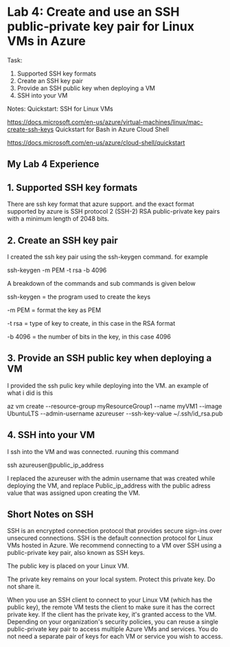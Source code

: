 # Lab 4: Create and use an SSH public-private key pair for Linux VMs in Azure

Task:
1. Supported SSH key formats
2. Create an SSH key pair
3. Provide an SSH public key when deploying a VM
4. SSH into your VM


Notes:
Quickstart: SSH for Linux VMs

https://docs.microsoft.com/en-us/azure/virtual-machines/linux/mac-create-ssh-keys
Quickstart for Bash in Azure Cloud Shell

https://docs.microsoft.com/en-us/azure/cloud-shell/quickstart














## My Lab 4 Experience 


## 1. Supported SSH key formats

There are ssh key format that azure support. and the exact format supported by azure is SSH protocol 2 (SSH-2) RSA public-private key pairs with a minimum length of 2048 bits.

## 2. Create an SSH key pair

I created the ssh key pair using the ssh-keygen command. for example

ssh-keygen -m PEM -t rsa -b 4096

A breakdown of the commands and sub commands is given below

ssh-keygen = the program used to create the keys

-m PEM = format the key as PEM

-t rsa = type of key to create, in this case in the RSA format

-b 4096 = the number of bits in the key, in this case 4096

## 3. Provide an SSH public key when deploying a VM

I provided the ssh pulic key while deploying into the VM. an example of what i did is this

az vm create
--resource-group myResourceGroup1
--name myVM1
--image UbuntuLTS
--admin-username azureuser
--ssh-key-value ~/.ssh/id_rsa.pub

## 4. SSH into your VM

I ssh into the VM and was connected. ruuning this command

ssh azureuser@public_ip_address

I replaced the azureuser with the admin username that was created while deploying the VM, and replace Public_ip_address with the public adress value that was assigned upon creating the VM.


## Short Notes on SSH

SSH is an encrypted connection protocol that provides secure sign-ins over unsecured connections. SSH is the default connection protocol for Linux VMs hosted in Azure. We recommend connecting to a VM over SSH using a public-private key pair, also known as SSH keys.

The public key is placed on your Linux VM.

The private key remains on your local system. Protect this private key. Do not share it.

When you use an SSH client to connect to your Linux VM (which has the public key), the remote VM tests the client to make sure it has the correct private key. If the client has the private key, it's granted access to the VM. Depending on your organization's security policies, you can reuse a single public-private key pair to access multiple Azure VMs and services. You do not need a separate pair of keys for each VM or service you wish to access.
